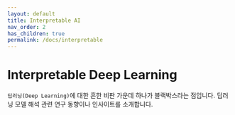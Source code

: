 ```yaml
---
layout: default
title: Interpretable AI
nav_order: 2
has_children: true
permalink: /docs/interpretable
---
```


# Interpretable Deep Learning

`딥러닝(Deep Learning)`에 대한 흔한 비판 가운데 하나가 블랙박스라는 점입니다. 딥러닝 모델 해석 관련 연구 동향이나 인사이트를 소개합니다.
